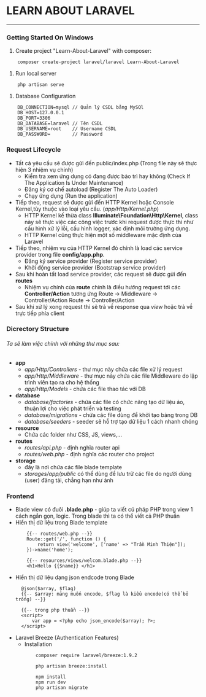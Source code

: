 # LEARN ABOUT LARAVEL
---
### Getting Started On Windows
1. Create project "Learn-About-Laravel" with composer:
```
    composer create-project laravel/laravel Learn-About-Laravel
```
1. Run local server
```
    php artisan serve
```

1. Database Configuration
```
    DB_CONNECTION=mysql // Quản lý CSDL bằng MySQl
    DB_HOST=127.0.0.1
    DB_PORT=3306
    DB_DATABASE=laravel // Tên CSDL
    DB_USERNAME=root    // Username CSDL
    DB_PASSWORD=        // Password
```
### Request Lifecycle
- Tất cả yêu cầu sẽ được gửi đến public/index.php (Trong file này sẽ thực hiện 3 nhiệm vụ chính)
  - Kiểm tra xem ứng dụng có đang được bảo trì hay không (Check If The Application Is Under Maintenance)
  - Đăng ký cơ chế autoload (Register The Auto Loader)
  - Chạy ứng dụng (Run the application)
- Tiếp theo, request sẽ được gửi đến HTTP Kernel hoặc Console Kernel,tùy thuộc vào loại yêu cầu. (*app/Http/Kernel.php*)
  - HTTP Kernel kế thừa class **Illuminate\Foundation\Http\Kernel**, class này sẽ thực việc các công việc trước khi request được thực thi như cấu hình xử lý lỗi, cấu hình logger, xác định môi trường ứng dụng.
  - HTTP Kernel cũng thực hiện một số middleware mặc định của Laravel
- Tiếp theo, nhiệm vụ của HTTP Kernel đó chính là load các service provider trong file **config/app.php**.
  - Đăng ký service provider (Register service provider)
  - Khởi động service provider (Bootstrap service provider)
- Sau khi hoàn tất load service provider, các request sẽ được gửi đến **routes**
  - Nhiệm vụ chính của **route** chính là điều hướng request tới các **Controller/Action** tương ứng
    Route -> Middleware -> Controller/Action 
    Route -> Controller/Action
- Sau khi xử lý xong request thì sẽ trả về response qua *view* hoặc trả về trực tiếp phía client
### Dicrectory Structure
###### Ta sẽ làm việc chính với những thư mục sau:
- **app** 
  - *_app/Http/Controllers_* - thư mục này chứa các file xử lý request
  - *_app/Http/Middleware_* - thư mục này chứa các file Middleware do lập trình viên tạo ra cho hệ thống
  - *_app/Http/Models_* - chứa các file thao tác với DB
- **database**
  - *_database/factories_* - chứa các file có chức năng tạo dữ liệu ảo, thuận lợi cho việc phát triển và testing
  - *_database/migrations_* - chứa các file dùng để khởi tạo bảng trong DB
  - *_database/seeders_* - seeder sẽ hỗ trợ tạo dữ liệu 1 cách nhanh chóng 
- **resource**
  - Chứa các folder như CSS, JS, views,...
- **routes**
  - *_routes/api.php_* - định nghĩa router api
  - *_routes/web.php_* - định nghĩa các router cho project
- **storage**
  - đây là nơi chứa các file blade template
  - *_storages/app/public_* có thể dùng để lưu trữ các file do người dùng (user) đăng tải, chẳng hạn như ảnh
### Frontend
- Blade view có đuôi **.blade.php** - giúp ta viết cú pháp PHP trong view 1 cách ngắn gọn, logic. Trong blade thì ta có thể viết cả PHP thuần 
- Hiển thị dữ liệu trong Blade template
    ```laravel
        {{-- routes/web.php --}}
        Route::get('/', function () {
            return view('welcome', ['name' => "Trần Minh Thiện"]);
        })->name('home');

        {{-- resources/views/welcom.blade.php --}}
        <h1>Hello {{$name}} </h1>
    ```
- Hiển thị dữ liệu dạng json endcode trong Blade
  ```laravel
    @json($array, $flag)
    {{-- $array: mảng muốn encode, $flag là kiểu encode(có thể bỏ trống) --}}

    {{-- trong php thuần --}}
    <script>
        var app = <?php echo json_encode($array); ?>;
    </script>
  ```
- Laravel Breeze (Authentication Features)
  - Installation
    ```
        composer require laravel/breeze:1.9.2
        
        php artisan breeze:install
 
        npm install
        npm run dev
        php artisan migrate
    ```
